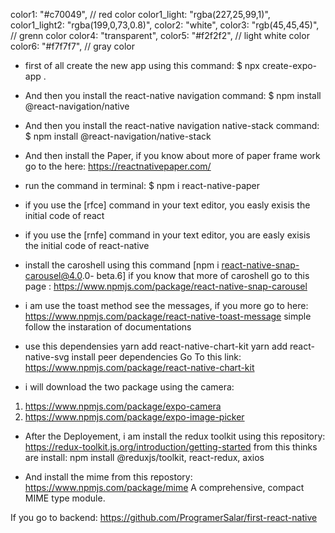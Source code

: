color1: "#c70049", // red color
color1_light: "rgba(227,25,99,1)",
color1_light2: "rgba(199,0,73,0.8)",
color2: "white",
color3: "rgb(45,45,45)", // grenn color
color4: "transparent",
color5: "#f2f2f2", // light white color
color6: "#f7f7f7", // gray color



- first of all create the new app using this command: 
$ npx create-expo-app .

- And then you install the react-native navigation command: 
$ npm install @react-navigation/native

- And then you install the react-native navigation native-stack command:
$ npm install @react-navigation/native-stack


- And then install the Paper, if you know about more of paper frame work go to the here: 
https://reactnativepaper.com/

- run the command in terminal:
$ npm i react-native-paper


- if you use the [rfce] command in your text editor, you easly exisis
the initial code of react 


- if you use the [rnfe] command in your text editor, you are easly exisis
the initial code of react-native 



- install the caroshell using this command [npm i react-native-snap-carousel@4.0.0-
beta.6] if you know that more of caroshell go to this page : https://www.npmjs.com/package/react-native-snap-carousel



- i am use the toast method see the messages, if you more go to here: https://www.npmjs.com/package/react-native-toast-message
simple follow the instaration of documentations 



- use this dependensies
yarn add react-native-chart-kit
yarn add react-native-svg install peer dependencies
Go To this link: https://www.npmjs.com/package/react-native-chart-kit






- i will download the two package using the camera:
 1. https://www.npmjs.com/package/expo-camera
 2. https://www.npmjs.com/package/expo-image-picker




- After the Deployement, i am install the redux toolkit using this repository: https://redux-toolkit.js.org/introduction/getting-started
from this thinks are install: npm install @reduxjs/toolkit, react-redux, axios

- And install the mime from this repostory: https://www.npmjs.com/package/mime
A comprehensive, compact MIME type module.


If you go to backend: https://github.com/ProgramerSalar/first-react-native


